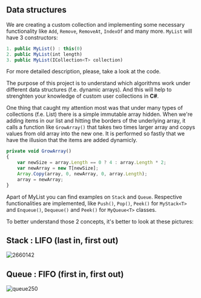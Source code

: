## Data structures

We are creating a custom collection and implementing some necessary functionality like `Add`, `Remove`, `RemoveAt`, `IndexOf` and many more.
`MyList` will have 3 constructors:
```javascript
1. public MyList() : this(0)
2. public MyList(int length)
3. public MyList(ICollection<T> collection)
```
For more detailed description, please, take a look at the code.

The purpose of this project is to understand which algorithms work under different data structures (f.e. dynamic arrays). And this will help to strenghten your knowledge of custom user collections in **C#**.

One thing that caught my attention most was that under many types of collections (f.e. List<T>) there is a simple immutable array hidden. When we're adding items in our list and hitting the borders of the underlying array, it calls a function like `GrowArray()` that takes two times larger array and copys values from old array into the new one. It is performed so fastly that we have the illusion that the items are added dynamicly.

```javascript
private void GrowArray()
{
    var newSize = array.Length == 0 ? 4 : array.Length * 2;
    var newArray = new T[newSize];
    Array.Copy(array, 0, newArray, 0, array.Length);
    array = newArray;
}
```
Apart of MyList<T> you can find examples on `Stack` and `Queue`. Respective functionalities are implemented, like `Push()`, `Pop()`, `Peek()` for `MyStack<T>` and `Enqueue()`, `Dequeue()` and `Peek()` for `MyQueue<T>` classes.

To better understand those 2 concepts, it's better to look at these pictures:

## Stack : LIFO (last in, first out)
![2660142](https://cloud.githubusercontent.com/assets/25085025/22440270/38033712-e74c-11e6-8b91-c278f629f6be.jpg)

## Queue : FIFO (first in, first out)
![queue250](https://cloud.githubusercontent.com/assets/25085025/22440416/d0b06b38-e74c-11e6-9d80-21be17e72ea9.jpg)
